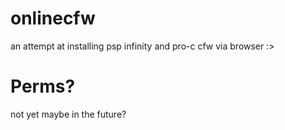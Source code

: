 # onlinecfw
an attempt at installing psp infinity and pro-c cfw via browser :>

# Perms?
not yet maybe in the future?
